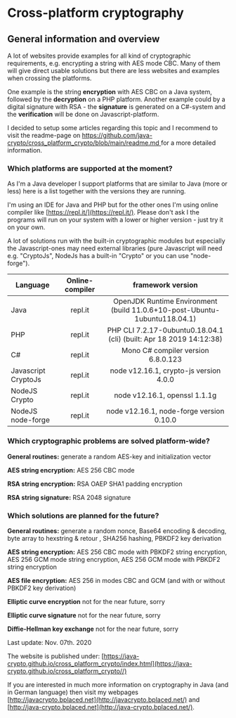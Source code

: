 # Cross-platform cryptography

## General information and overview

A lot of websites provide examples for all kind of cryptographic requirements, e.g. encrypting a string with AES mode CBC. Many of them will give direct usable solutions but there are less websites and examples when crossing the platforms.

One example is the string **encryption** with AES CBC on a Java system, followed by the **decryption** on a PHP platform. Another example could by a digital signature with RSA - the **signature** is generated on a C#-system and the **verification** will be done on Javascript-platform.

I decided to setup some articles regarding this topic and I recommend to visit the readme-page on [https://github.com/java-crypto/cross_platform_crypto/blob/main/readme.md ](https://github.com/java-crypto/cross_platform_crypto/blob/main/readme.md/) for a more detailed information.

### Which platforms are supported at the moment?

As I'm a Java developer I support platforms that are similar to Java (more or less) here is a list together with the versions they are running. 

I'm using an IDE for Java and PHP but for the other ones I'm using online compiler like [https://repl.it/](https://repl.it/). Please don't ask I the programs will run on your system with a lower or higher version - just try it on your own.

A lot of solutions run with the built-in cryptographic modules but especially the Javascript-ones may need external libraries (pure Javascript will need e.g. "CryptoJs", NodeJs has a built-in "Crypto" or you can use "node-forge").

| Language |  Online-compiler | framework version
| ------ | :---: | :----: |
| Java |  repl.it | OpenJDK Runtime Environment (build 11.0.6+10-post-Ubuntu-1ubuntu118.04.1)
| PHP |  repl.it | PHP CLI 7.2.17-0ubuntu0.18.04.1 (cli) (built: Apr 18 2019 14:12:38)
| C# |  repl.it | Mono C# compiler version 6.8.0.123
| Javascript CryptoJs |  repl.it | node v12.16.1, crypto-js version 4.0.0
| NodeJS Crypto |  repl.it | node v12.16.1, openssl 1.1.1g
| NodeJS node-forge |  repl.it | node v12.16.1, node-forge version 0.10.0 

### Which cryptographic problems are solved platform-wide?

**General routines:** generate a random AES-key and initialization vector

**AES string encryption:** AES 256 CBC mode

**RSA string encryption:** RSA OAEP SHA1 padding encryption

**RSA string signature:** RSA 2048 signature

### Which solutions are planned for the future?

**General routines:** generate a random nonce, Base64 encoding & decoding, byte array to hexstring & retour , SHA256 hashing, PBKDF2 key derivation

**AES string encryption:** AES 256 CBC mode with PBKDF2 string encryption, AES 256 GCM mode string encryption, AES 256 GCM mode with PBKDF2 string encryption

**AES file encryption:** AES 256 in modes CBC and GCM (and with or without PBKDF2 key derivation)

**Elliptic curve encryption** not for the near future, sorry

**Elliptic curve signature** not for the near future, sorry

**Diffie-Hellman key exchange** not for the near future, sorry

Last update: Nov. 07th. 2020

The website is published under:  [https://java-crypto.github.io/cross_platform_crypto/index.html](https://java-crypto.github.io/cross_platform_crypto//)

If you are interested in much more information on cryptography in Java (and in German language) then visit my webpages [http://javacrypto.bplaced.net](http://javacrypto.bplaced.net/) and [http://java-crypto.bplaced.net](http://java-crypto.bplaced.net/).
